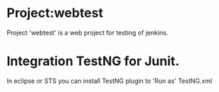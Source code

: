 # Project:webtest
Project 'webtest' is a web project  for testing of jenkins.

# Integration TestNG for Junit.
In eclipse or STS you can install TestNG plugin to 'Run as' TestNG.xml

